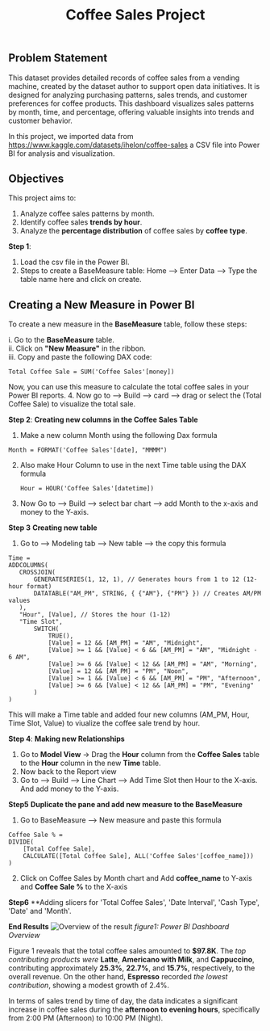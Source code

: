 <header>

<!--
  <<< Author notes: Course header >>>
  Include a 1280×640 image, course title in sentence case, and a concise description in emphasis.
  In your repository settings: enable template repository, add your 1280×640 social image, auto delete head branches.
  Add your open source license, GitHub uses MIT license.
-->

# Coffee Sales Project


</header>

<!--
  <<< Author notes: Step 1 >>>
  Choose 3-5 steps for your course.
  The first step is always the hardest, so pick something easy!
  Link to docs.github.com for further explanations.
  Encourage users to open new tabs for steps!
-->

## Problem Statement

This dataset provides detailed records of coffee sales from a vending machine, created by the dataset author to support open data initiatives. It is designed for analyzing purchasing patterns, sales trends, and customer preferences for coffee products. This dashboard visualizes sales patterns by month, time, and percentage, offering valuable insights into trends and customer behavior.

In this project, we imported data from https://www.kaggle.com/datasets/ihelon/coffee-sales a CSV file into Power BI for analysis and visualization.

## Objectives

This project aims to:
1. Analyze coffee sales patterns by month.
2. Identify coffee sales **trends by hour**.
3. Analyze the **percentage distribution** of coffee sales by **coffee type**.


**Step 1**: 
1. Load the csv file in the Power BI.
2. Steps to create a BaseMeasure table: Home --> Enter Data --> Type the table name here and click on create.

## Creating a New Measure in Power BI  

To create a new measure in the **BaseMeasure** table, follow these steps:

i. Go to the **BaseMeasure** table.  
ii. Click on **"New Measure"** in the ribbon.  
iii. Copy and paste the following DAX code:

```DAX
Total Coffee Sale = SUM('Coffee Sales'[money])
```

Now, you can use this measure to calculate the total coffee sales in your Power BI reports.
4. Now go to --> Build --> card --> drag or select the (Total Coffee Sale) to visualize the total sale.

**Step 2**:
**Creating new columns in the Coffee Sales Table**
1. Make a new column Month using the following Dax formula
``` DAX
Month = FORMAT('Coffee Sales'[date], "MMMM")
```
2. Also make Hour Column to use in the next Time table using the DAX formula
   ```DAX
   Hour = HOUR('Coffee Sales'[datetime])
   ```
2. Now Go to --> Build --> select bar chart --> add Month to the x-axis and money to the Y-axis.

**Step 3**
**Creating new table**
1. Go to --> Modeling tab --> New table --> the copy this formula
 ```DAX
Time = 
ADDCOLUMNS(
    CROSSJOIN(
        GENERATESERIES(1, 12, 1), // Generates hours from 1 to 12 (12-hour format)
        DATATABLE("AM_PM", STRING, { {"AM"}, {"PM"} }) // Creates AM/PM values
    ),
    "Hour", [Value], // Stores the hour (1-12)
    "Time Slot", 
        SWITCH(
            TRUE(),
            [Value] = 12 && [AM_PM] = "AM", "Midnight",
            [Value] >= 1 && [Value] < 6 && [AM_PM] = "AM", "Midnight - 6 AM",
            [Value] >= 6 && [Value] < 12 && [AM_PM] = "AM", "Morning",
            [Value] = 12 && [AM_PM] = "PM", "Noon",
            [Value] >= 1 && [Value] < 6 && [AM_PM] = "PM", "Afternoon",
            [Value] >= 6 && [Value] < 12 && [AM_PM] = "PM", "Evening"
        )
)
```

 This will make a Time table and added four new columns (AM_PM, Hour, Time Slot, Value) to viualize the coffee sale trend by hour.

 **Step 4**:
 **Making new Relationships**
 1. Go to **Model View** → Drag the **Hour** column from the **Coffee Sales** table to the **Hour** column in the new **Time** table.
2. Now back to the Report view
3. Go to --> Build --> Line Chart --> Add Time Slot then Hour to the X-axis. And add money to the Y-axis.

**Step5**
**Duplicate the pane and add new measure to the BaseMeasure**
1. Go to BaseMeasure --> New measure and paste this formula
```DAX
Coffee Sale % = 
DIVIDE(
    [Total Coffee Sale], 
    CALCULATE([Total Coffee Sale], ALL('Coffee Sales'[coffee_name]))
)
```

2. Click on Coffee Sales by Month chart and Add **coffee_name** to Y-axis and **Coffee Sale %** to the X-axis


**Step6** 
**Adding slicers for 'Total Coffee Sales', 'Date Interval', 'Cash Type', 'Date' and 'Month'.

**End Results**
![Overview of the result](images/coffeeinsight1.png)
*figure1: Power BI Dashboard Overview*

Figure 1 reveals that the total coffee sales amounted to **$97.8K**. The *top contributing products were* **Latte**, **Americano with Milk**, and **Cappuccino**, contributing approximately **25.3%**, **22.7%**, and **15.7%**, respectively, to the overall revenue. On the other hand, **Espresso** recorded *the lowest contribution*, showing a modest growth of 2.4%.

In terms of sales trend by time of day, the data indicates a significant increase in coffee sales during the **afternoon to evening hours**, specifically from 2:00 PM (Afternoon) to 10:00 PM (Night).


